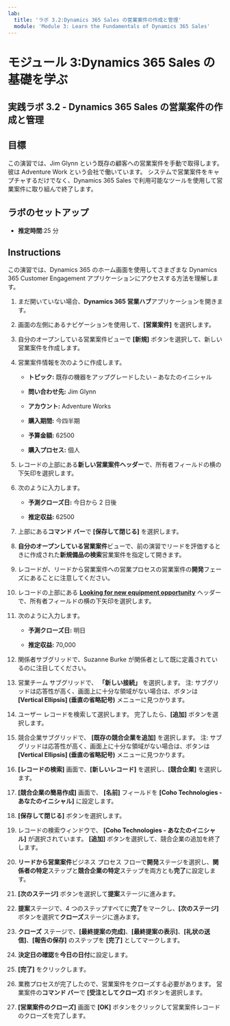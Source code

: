```yaml
---
lab:
  title: 'ラボ 3.2:Dynamics 365 Sales の営業案件の作成と管理'
  module: 'Module 3: Learn the Fundamentals of Dynamics 365 Sales'
---
```


<a name="module-3-learn-the-fundamentals-of-dynamics-365-sales"></a>モジュール 3:Dynamics 365 Sales の基礎を学ぶ
========================

## <a name="practice-lab-32---create-and-manage-an-opportunity-in-dynamics-365-sales"></a>実践ラボ 3.2 - Dynamics 365 Sales の営業案件の作成と管理 

## <a name="objectives"></a>目標

この演習では、Jim Glynn という既存の顧客への営業案件を手動で取得します。 彼は Adventure Work という会社で働いています。 システムで営業案件をキャプチャするだけでなく、Dynamics 365 Sales で利用可能なツールを使用して営業案件に取り組んで終了します。


## <a name="lab-setup"></a>ラボのセットアップ

  - **推定時間**:25 分

## <a name="instructions"></a>Instructions

この演習では、Dynamics 365 のホーム画面を使用してさまざまな Dynamics 365 Customer Engagement アプリケーションにアクセスする方法を理解します。 

1. まだ開いていない場合、**Dynamics 365 営業ハブ**アプリケーションを開きます。 

2. 画面の左側にあるナビゲーションを使用して、**[営業案件]** を選択します。 

3. 自分のオープンしている営業案件ビューで **[新規]** ボタンを選択して、新しい営業案件を作成します。

4. 営業案件情報を次のように作成します。

    - **トピック:** 既存の機器をアップグレードしたい – あなたのイニシャル

    - **問い合わせ先:** Jim Glynn

    - **アカウント:** Adventure Works

    - **購入期間:** 今四半期

    - **予算金額:** 62500

    - **購入プロセス:** 個人

5. レコードの上部にある**新しい営業案件ヘッダー**で、所有者フィールドの横の下矢印を選択します。 

6. 次のように入力します。

    - **予測クローズ日:** 今日から 2 日後

    - **推定収益:** 62500

7. 上部にある**コマンド バー**で **[保存して閉じる]** を選択します。 

8. **自分のオープンしている営業案件**ビューで、前の演習でリードを評価するときに作成された**新規備品の検索**営業案件を指定して開きます。 

9. レコードが、リードから営業案件への営業プロセスの営業案件の**開発**フェーズにあることに注意してください。 

10. レコードの上部にある **[Looking for new equipment opportunity](新規備品営業案件の検索)** ヘッダーで、所有者フィールドの横の下矢印を選択します。 

11. 次のように入力します。

    - **予測クローズ日:** 明日

    - **推定収益:** 70,000

12. 関係者サブグリッドで、Suzanne Burke が関係者として既に定義されているのに注目してください。 

13. 営業チーム サブグリッドで、 **「新しい接続」** を選択します。 注: サブグリッドは応答性が高く、画面上に十分な領域がない場合は、ボタンは **[Vertical Ellipsis] (垂直の省略記号)** メニューに見つかります。

14. ユーザー レコードを検索して選択します。 完了したら、**[追加]** ボタンを選択します。 

15. 競合企業サブグリッドで、 **[既存の競合企業を追加]** を選択します。 注: サブグリッドは応答性が高く、画面上に十分な領域がない場合は、ボタンは **[Vertical Ellipsis] (垂直の省略記号)** メニューに見つかります。

16. **[レコードの検索]** 画面で、**[新しいレコード]** を選択し、**[競合企業]** を選択します。

17. **[競合企業の簡易作成]** 画面で、 **[名前]** フィールドを **[Coho Technologies - あなたのイニシャル]** に設定します。

18. **[保存して閉じる]** ボタンを選択します。

19. レコードの検索ウィンドウで、 **[Coho Technologies - あなたのイニシャル]** が選択されています。 **[追加]** ボタンを選択して、競合企業の追加を終了します。 

20. **リードから営業案件**ビジネス プロセス フローで**開発**ステージを選択し、**関係者の特定**ステップと**競合企業の特定**ステップを両方とも**完了**に設定します。 

21. **[次のステージ]** ボタンを選択して**提案**ステージに進みます。

22. **提案**ステージで、4 つのステップすべてに**完了**をマークし、**[次のステージ]** ボタンを選択て**クローズ**ステージに進みます。 

23. **クローズ** ステージで、**[最終提案の完成]**、**[最終提案の表示]**、**[礼状の送信]**、**[報告の保存]** のステップを **[完了]** としてマークします。 

24. **決定日の確認**を**今日の日付**に設定します。 

25. **[完了]** をクリックします。 

26. 業務プロセスが完了したので、営業案件をクローズする必要があります。 営業案件の**コマンド バー**で **[受注としてクローズ]** ボタンを選択します。 

27. **[営業案件のクローズ]** 画面で **[OK]** ボタンをクリックして営業案件レコードのクローズを完了します。 
